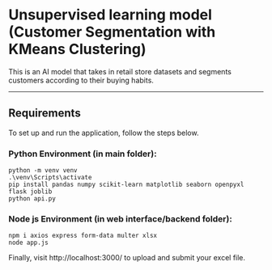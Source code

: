 # Unsupervised learning model (Customer Segmentation with KMeans Clustering)
This is an AI model that takes in retail store datasets and segments customers according to their buying habits.

---

## Requirements

To set up and run the application, follow the steps below.

### Python Environment (in main folder):

`python -m venv venv` <br>
`.\venv\Scripts\activate` <br>
`pip install pandas numpy scikit-learn matplotlib seaborn openpyxl flask joblib` <br>
`python api.py` <br>
 
### Node js Environment (in web interface/backend folder):
`npm i axios express form-data multer xlsx` <br>
`node app.js` <br>

Finally, visit http://localhost:3000/ to upload and submit your excel file.
